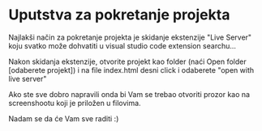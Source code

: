 # Uputstva za pokretanje projekta

Najlakši način za pokretanje projekta je skidanje ekstenzije "Live Server" koju svatko može dohvatiti u visual studio code extension searchu...

Nakon skidanja ekstenzije, otvorite projekt kao folder (naći Open folder [odaberete projekt]) i na file index.html desni click i odaberete "open with live server" 

Ako ste sve dobro napravili onda bi Vam se trebao otvoriti prozor kao na screenshootu koji je priložen u filovima.

Nadam se da će Vam sve raditi :)


